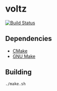 # voltz

[![Build Status](https://img.shields.io/travis/jmmaloney4/voltz.svg)](https://travis-ci.org/jmmaloney4/voltz/master.svg)

## Dependencies
- [CMake](http://cmake.org/)
- [GNU Make](https://www.gnu.org/software/make/)

## Building
```
./make.sh
```
